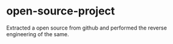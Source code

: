 # open-source-project
Extracted a open source from github and performed the reverse engineering of the same.
